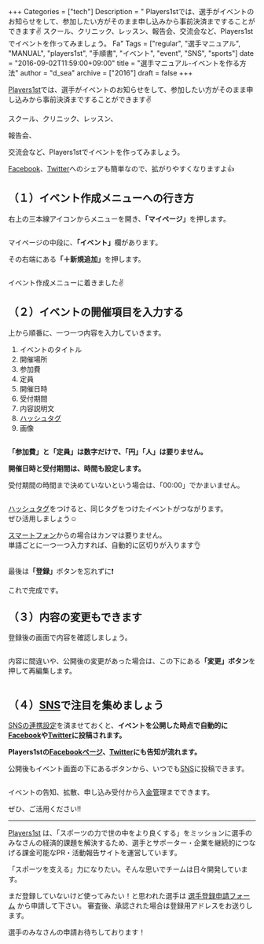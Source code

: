 +++
Categories = ["tech"]
Description = " Players1stでは、選手がイベントのお知らせをして、参加したい方がそのまま申し込みから事前決済まですることができます✌  スクール、クリニック、レッスン、報告会、交流会など、Players1stでイベントを作ってみましょう。  Fa"
Tags = ["regular", "選手マニュアル", "MANUAL", "players1st", "手順書", "イベント", "event", "SNS", "sports"]
date = "2016-09-02T11:59:00+09:00"
title = "選手マニュアル-イベントを作る方法"
author = "d_sea"
archive = ["2016"]
draft = false
+++

<body>
<p><a href="https://players1.st/">Players1st</a>では、選手がイベントのお知らせをして、参加したい方がそのまま申し込みから事前決済まですることができます✌</p>


<p>スクール、クリニック、レッスン、

報告会、

交流会など、Players1stでイベントを作ってみましょう。</p>


<p><a class="keyword" href="http://d.hatena.ne.jp/keyword/Facebook">Facebook</a>、<a class="keyword" href="http://d.hatena.ne.jp/keyword/Twitter">Twitter</a>へのシェアも簡単なので、拡がりやすくなりますよ👍</p>





<h2>（１）イベント作成メニューへの行き方</h2>


<p>右上の三本線アイコンからメニューを開き、<b>「マイページ」</b>を押します。</p>


<p><figure class="tmblr-full" data-orig-height="1116" data-orig-width="720"><img data-orig-height="1116" data-orig-width="720" src="https://cdn-ak.f.st-hatena.com/images/fotolife/d/d_sea/20180823/20180823111047.jpg" alt=""></figure></p>
<p>マイページの中段に、<b>「イベント」</b>欄があります。</p>
<p>その右端にある<b>「＋新規追加」</b>を押します。</p>
<figure class="tmblr-full" data-orig-height="681" data-orig-width="720"><img data-orig-height="681" data-orig-width="720" src="https://cdn-ak.f.st-hatena.com/images/fotolife/d/d_sea/20180823/20180823110615.jpg" alt=""></figure><p>イベント作成メニューに着きました✌</p>
<h2>（２）イベントの開催項目を入力する</h2>
<p>上から順番に、一つ一つ内容を入力していきます。</p>
<ol>
<li>イベントのタイトル<br>
</li>
<li>開催場所<br>
</li>
<li>参加費<br>
</li>
<li>定員<br>
</li>
<li>開催日時<br>
</li>
<li>受付期間<br>
</li>
<li>内容説明文<br>
</li>
<li><a class="keyword" href="http://d.hatena.ne.jp/keyword/%A5%CF%A5%C3%A5%B7%A5%E5%A5%BF%A5%B0">ハッシュタグ</a></li>
<li>画像</li>
</ol>
<figure class="tmblr-full" data-orig-height="1111" data-orig-width="720"><img data-orig-height="1111" data-orig-width="720" src="https://cdn-ak.f.st-hatena.com/images/fotolife/d/d_sea/20180823/20180823110706.jpg" alt=""></figure><p><b>「参加費」と「定員」は数字だけで、「円」「人」は要りません。</b></p>
<p><b>開催日時と受付期間は、時間も設定します。</b></p>
<p>受付期間の時間まで決めていないという場合は、「00:00」でかまいません。</p>
<figure class="tmblr-full" data-orig-height="840" data-orig-width="720"><img data-orig-height="840" data-orig-width="720" src="https://cdn-ak.f.st-hatena.com/images/fotolife/d/d_sea/20180823/20180823110500.jpg" alt=""></figure><p><a class="keyword" href="http://d.hatena.ne.jp/keyword/%A5%CF%A5%C3%A5%B7%A5%E5%A5%BF%A5%B0">ハッシュタグ</a>をつけると、同じタグをつけたイベントがつながります。<br>ぜひ活用しましょう☺</p>
<p><a class="keyword" href="http://d.hatena.ne.jp/keyword/%A5%B9%A5%DE%A1%BC%A5%C8%A5%D5%A5%A9%A5%F3">スマートフォン</a>からの場合はカンマは要りません。<br>単語ごとに一つ一つ入力すれば、自動的に区切りが入ります👌</p>
<figure class="tmblr-full" data-orig-height="957" data-orig-width="720"><img data-orig-height="957" data-orig-width="720" src="https://cdn-ak.f.st-hatena.com/images/fotolife/d/d_sea/20180823/20180823110847.jpg" alt=""></figure><p>最後は<b>「登録」</b>ボタンを忘れずに❗</p>
<p>これで完成です。</p>
<h2>（３）内容の変更もできます</h2>
<p>登録後の画面で内容を確認しましょう。</p>
<figure class="tmblr-full" data-orig-height="1023" data-orig-width="720"><img data-orig-height="1023" data-orig-width="720" src="https://cdn-ak.f.st-hatena.com/images/fotolife/d/d_sea/20180823/20180823110209.jpg" alt=""></figure><p>内容に間違いや、公開後の変更があった場合は、この下にある<b>「変更」ボタン</b>を押して再編集します。</p>
<figure class="tmblr-full" data-orig-height="681" data-orig-width="720"><img data-orig-height="681" data-orig-width="720" src="https://cdn-ak.f.st-hatena.com/images/fotolife/d/d_sea/20180823/20180823110342.jpg" alt=""></figure><h2>（４）<a class="keyword" href="http://d.hatena.ne.jp/keyword/SNS">SNS</a>で注目を集めましょう</h2>
<p><a href="http://blog.players1.st/post/149500610897/%E9%81%B8%E6%89%8B%E3%83%9E%E3%83%8B%E3%83%A5%E3%82%A2%E3%83%AB-sns%E9%80%A3%E6%90%BA%E3%81%AE%E6%96%B9%E6%B3%95">SNSの連携設定</a>を済ませておくと、<b>イベントを公開した時点で自動的に<a class="keyword" href="http://d.hatena.ne.jp/keyword/Facebook">Facebook</a>や<a class="keyword" href="http://d.hatena.ne.jp/keyword/Twitter">Twitter</a>に投稿されます。</b></p>
<p><b>Players1stの<a href="https://www.facebook.com/players1st.web/">Facebookページ</a>、<a href="https://twitter.com/pys1st">Twitter</a>にも告知が流れます。</b></p>
<p>公開後もイベント画面の下にあるボタンから、いつでも<a class="keyword" href="http://d.hatena.ne.jp/keyword/SNS">SNS</a>に投稿できます。</p>
<figure class="tmblr-full" data-orig-height="240" data-orig-width="329"><img data-orig-height="240" data-orig-width="329" src="https://cdn-ak.f.st-hatena.com/images/fotolife/d/d_sea/20180823/20180823110130.jpg" alt=""></figure><p>イベントの告知、拡散、申し込み受付から入<a class="keyword" href="http://d.hatena.ne.jp/keyword/%B6%E2%B4%C9">金管</a>理までできます。</p>
<p>ぜひ、ご活用ください‼</p>
<hr>
<p><a href="http://t.umblr.com/redirect?z=https%3A%2F%2Fplayers1.st%2F&amp;t=N2NkZGQ0OGRkYzAwOWM2ZDlmOTA4MmZhNGUyODE5MWViNGZmMmYxYSxzTkNTa0lKRg%3D%3D">Players1st</a> は、「スポーツの力で世の中をより良くする」をミッションに選手のみなさんの経済的課題を解決するため、選手とサポーター・企業を継続的につなげる課金可能なPR・活動報告サイトを運営しています。</p>
<p>「スポーツを支える」力になりたい。そんな思いでチームは日々開発しています。</p>
<p>まだ登録していないけど使ってみたい！と思われた選手は <a href="http://t.umblr.com/redirect?z=https%3A%2F%2Fplayers1.st%2F%23form&amp;t=N2QyNWZlNTY1ZTBjNWUyMTM2ODE0M2JkYTk3MjMyYWYzOTBjMjdhNyxmQUE5MmMweQ%3D%3D">選手登録申請フォーム</a> から申請して下さい。 審査後、承認された場合は登録用アドレスをお送りします。</p>
<p>選手のみなさんの申請お待ちしております！</p>
</body>

